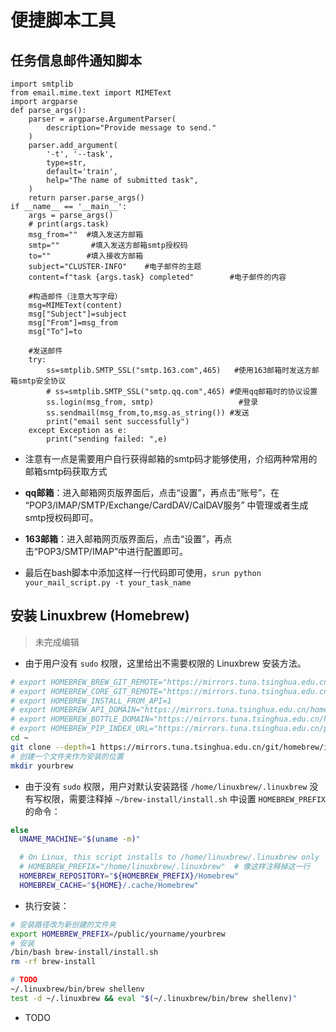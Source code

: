 # 便捷脚本工具

## 任务信息邮件通知脚本
```
import smtplib
from email.mime.text import MIMEText
import argparse
def parse_args():
    parser = argparse.ArgumentParser(
        description="Provide message to send."
    )
    parser.add_argument(
        '-t', '--task', 
        type=str, 
        default='train',
        help="The name of submitted task",
    )
    return parser.parse_args()
if __name__ == '__main__':
    args = parse_args()
    # print(args.task)
    msg_from=""  #填入发送方邮箱
    smtp=""       #填入发送方邮箱smtp授权码
    to=""        #填入接收方邮箱
    subject="CLUSTER-INFO"    #电子邮件的主题
    content=f"task {args.task} completed"        #电子邮件的内容

    #构造邮件（注意大写字母）
    msg=MIMEText(content)
    msg["Subject"]=subject
    msg["From"]=msg_from
    msg["To"]=to

    #发送邮件
    try:
        ss=smtplib.SMTP_SSL("smtp.163.com",465)   #使用163邮箱时发送方邮箱smtp安全协议
        # ss=smtplib.SMTP_SSL("smtp.qq.com",465) #使用qq邮箱时的协议设置
        ss.login(msg_from, smtp)                   #登录                 
        ss.sendmail(msg_from,to,msg.as_string()) #发送
        print("email sent successfully")
    except Exception as e:
        print("sending failed: ",e) 
```
- 注意有一点是需要用户自行获得邮箱的smtp码才能够使用，介绍两种常用的邮箱smtp码获取方式
- <strong>qq邮箱</strong>：进入邮箱网页版界面后，点击“设置”，再点击“账号”，在 “POP3/IMAP/SMTP/Exchange/CardDAV/CalDAV服务” 中管理或者生成smtp授权码即可。
- <strong>163邮箱</strong>：进入邮箱网页版界面后，点击“设置”，再点击“POP3/SMTP/IMAP”中进行配置即可。

- 最后在bash脚本中添加这样一行代码即可使用，`srun python your_mail_script.py -t your_task_name`


## 安装 Linuxbrew (Homebrew)

> 未完成编辑

- 由于用户没有 `sudo` 权限，这里给出不需要权限的 Linuxbrew 安装方法。
```bash
# export HOMEBREW_BREW_GIT_REMOTE="https://mirrors.tuna.tsinghua.edu.cn/git/homebrew/brew.git"
# export HOMEBREW_CORE_GIT_REMOTE="https://mirrors.tuna.tsinghua.edu.cn/git/homebrew/homebrew-core.git"
# export HOMEBREW_INSTALL_FROM_API=1
# export HOMEBREW_API_DOMAIN="https://mirrors.tuna.tsinghua.edu.cn/homebrew-bottles/api"
# export HOMEBREW_BOTTLE_DOMAIN="https://mirrors.tuna.tsinghua.edu.cn/homebrew-bottles"
# export HOMEBREW_PIP_INDEX_URL="https://mirrors.tuna.tsinghua.edu.cn/pypi/web/simple"
cd ~
git clone --depth=1 https://mirrors.tuna.tsinghua.edu.cn/git/homebrew/install.git brew-install
# 创建一个文件夹作为安装的位置
mkdir yourbrew
```
- 由于没有 `sudo` 权限，用户对默认安装路径 `/home/linuxbrew/.linuxbrew` 没有写权限，需要注释掉 `~/brew-install/install.sh` 中设置 `HOMEBREW_PREFIX` 的命令：
```sh
else
  UNAME_MACHINE="$(uname -m)"

  # On Linux, this script installs to /home/linuxbrew/.linuxbrew only
  # HOMEBREW_PREFIX="/home/linuxbrew/.linuxbrew"  # 像这样注释掉这一行
  HOMEBREW_REPOSITORY="${HOMEBREW_PREFIX}/Homebrew"
  HOMEBREW_CACHE="${HOME}/.cache/Homebrew"
```
- 执行安装：
```bash
# 安装路径改为新创建的文件夹
export HOMEBREW_PREFIX=/public/yourname/yourbrew
# 安装
/bin/bash brew-install/install.sh
rm -rf brew-install

# TODO
~/.linuxbrew/bin/brew shellenv
test -d ~/.linuxbrew && eval "$(~/.linuxbrew/bin/brew shellenv)"
```

- TODO
